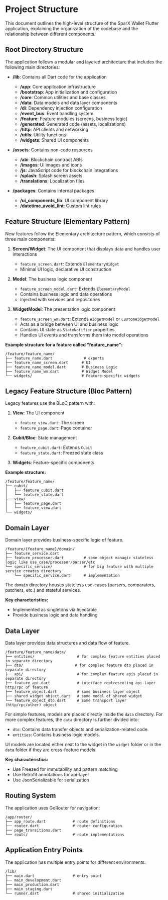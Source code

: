 # Project Structure

This document outlines the high-level structure of the SparX Wallet Flutter application, explaining the organization of the codebase and the relationship between different components.

## Root Directory Structure

The application follows a modular and layered architecture that includes the following main directories:

- **/lib**: Contains all Dart code for the application  
  - **/app**: Core application infrastructure  
  - **/bootstrap**: App initialization and configuration  
  - **/core**: Common utilities and base classes  
  - **/data**: Data models and data layer components  
  - **/di**: Dependency injection configuration  
  - **/event_bus**: Event handling system  
  - **/feature**: Feature modules (screens, business logic)  
  - **/generated**: Generated code (assets, localizations)  
  - **/http**: API clients and networking  
  - **/utils**: Utility functions  
  - **/widgets**: Shared UI components  

- **/assets**: Contains non-code resources  
  - **/abi**: Blockchain contract ABIs  
  - **/images**: UI images and icons  
  - **/js**: JavaScript code for blockchain integrations  
  - **/splash**: Splash screen assets  
  - **/translations**: Localization files  

- **/packages**: Contains internal packages  
  - **/ui_components_lib**: UI component library  
  - **/datetime_avoid_lint**: Custom lint rules  

## Feature Structure (Elementary Pattern)

New features follow the Elementary architecture pattern, which consists of three main components:

1. **Screen/Widget**: The UI component that displays data and handles user interactions  
   - `feature_screen.dart`: Extends `ElementaryWidget`  
   - Minimal UI logic, declarative UI construction  

2. **Model**: The business logic component  
   - `feature_screen_model.dart`: Extends `ElementaryModel`  
   - Contains business logic and data operations  
   - Injected with services and repositories  

3. **WidgetModel**: The presentation logic component  
   - `feature_screen_wm.dart`: Extends `WidgetModel` or `CustomWidgetModel`  
   - Acts as a bridge between UI and business logic  
   - Contains UI state as `StateNotifier` properties  
   - Handles UI events and transforms them into model operations  

**Example structure for a feature called "feature_name":**

```
/feature/feature_name/
├── feature_name.dart              # exports
├── feature_name_screen.dart      # UI
├── feature_name_model.dart       # Business Logic
├── feature_name_wm.dart          # Widget Model
└── widgets/                      # Feature-specific widgets
```

## Legacy Feature Structure (Bloc Pattern)

Legacy features use the BLoC pattern with:

1. **View**: The UI component  
   - `feature_view.dart`: The screen  
   - `feature_page.dart`: Page container  

2. **Cubit/Bloc**: State management  
   - `feature_cubit.dart`: Extends `Cubit`  
   - `feature_state.dart`: Freezed state class  

3. **Widgets**: Feature-specific components  

**Example structure:**

```
/feature/feature_name/
├── cubit/
│   ├── feature_cubit.dart
│   └── feature_state.dart
├── view/
│   ├── feature_page.dart
│   └── feature_view.dart
└── widgets/
```

## Domain Layer

Domain layer provides business-specific logic of feature.

```
/feature/{feature_name}/domain/
├── feature_service.dart
├── feature_processor.dart         # some object managic stateless logic like use_case/processor/parser/etc
└── specific_service/              # for big feature with multiple service creates directory
    └── specific_service.dart      # implementation
```

The `domain` directory houses stateless use-cases (parsers, comparators, patchers, etc.) and stateful services.

**Key characteristics:**

- Implemented as singletons via Injectable  
- Provide business logic and data handling  

## Data Layer

Data layer provides data structures and data flow of feature.

```
/feature/feature_name/data/
├── entities/                   # for complex feature entities placed in separate directory
├── dto/                       # for complex feature dto placed in separate directory
├── api/                        # for complex feature apis placed in separate directory
├── feature_api.dart            # interface reptresenting api-layer http/rpc of feature
├── feature_object.dart         # some business layer object
├── shared_widget_object.dart   # some model of shared widget
└── feature_object_dto.dart     # some transport layer (http/rpc/other) object        
```

For simple features, models are placed directly inside the `data` directory. For more complex features, the `data` directory is further divided into:

- `dto`: Contains data transfer objects and serialization-related code.
- `entities`: Contains business logic models.

UI models are located either next to the widget in the `widget` folder or in the `data` folder if they are cross-feature models.

**Key characteristics:**

- Use Freezed for immutability and pattern matching  
- Use Retrofit annotations for api-layer
- Use JsonSerializable for serialization  

## Routing System

The application uses GoRouter for navigation:

```
/app/router/
├── app_route.dart            # route definitions
├── router.dart               # router configuration
├── page_transitions.dart
└── routs/                    # route implementations
```

## Application Entry Points

The application has multiple entry points for different environments:

```
/lib/
├── main.dart                 # entry point
├── main_development.dart
├── main_production.dart
├── main_staging.dart
└── runner.dart               # shared initialization
```
